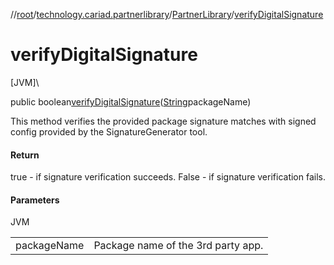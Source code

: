 //[root](../../../index.md)/[technology.cariad.partnerlibrary](../index.md)/[PartnerLibrary](index.md)/[verifyDigitalSignature](verify-digital-signature.md)

# verifyDigitalSignature

[JVM]\

public boolean[verifyDigitalSignature](verify-digital-signature.md)([String](https://docs.oracle.com/javase/8/docs/api/java/lang/String.html)packageName)

This method verifies the provided package signature matches with signed config provided by the SignatureGenerator tool.

#### Return

true - if signature verification succeeds. False - if signature verification fails.

#### Parameters

JVM

| | |
|---|---|
| packageName | Package name of the 3rd party app. |
